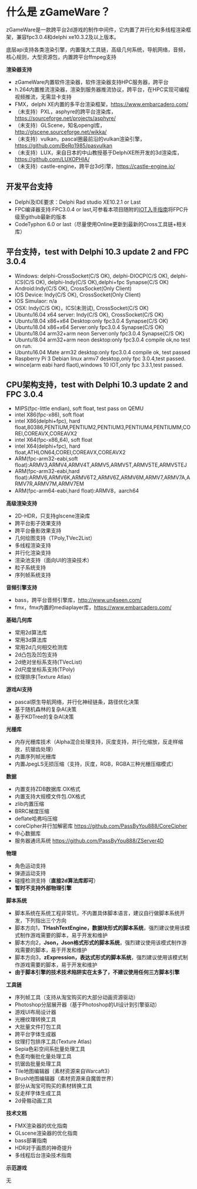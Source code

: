 
# 什么是 zGameWare？

zGameWare是一款跨平台2d游戏的制作中间件，它内置了并行化和多线程渲染框架，兼容fpc3.0.4和delphi xe10.3.2及以上版本。

底层api支持各类渲染引擎，内置强大工具链，高级几何系统，导航网络，音频，核心规则，大型资源包，内置跨平台ffmpeg支持

**渲染器支持**
- zGameWare内置软件渲染器，软件渲染器支持HPC服务器，跨平台
- h.264内置推流渲染器，渲染到服务器推流协议，跨平台，在HPC实现可编程视频推流，无需显卡支持
- FMX，delphi XE内置的多平台渲染框架，https://www.embarcadero.com/
- （未支持）PXL，asphyre的跨平台渲染库，https://sourceforge.net/projects/asphyre/
- （未支持）GLScene，知名opengl库，http://glscene.sourceforge.net/wikka/
- （未支持）vulkan，pascal圈最前沿的vulkan渲染引擎，https://github.com/BeRo1985/pasvulkan
- （未支持）LUX，来自日本的中山教授基于DelphiXE所开发的3d渲染库，https://github.com/LUXOPHIA/
- （未支持）castle-engine，跨平台3d引擎，https://castle-engine.io/

## 开发平台支持

- Delphi及IDE要求：Delphi Rad studio XE10.2.1 or Last
- FPC编译器支持:FPC3.0.4 or last,可参看本项目随附的[IOT入手指南](https://github.com/PassByYou888/ZServer4D/blob/master/Documents/%E5%85%A5%E6%89%8BIOT%E7%9A%84%E5%AE%8C%E5%85%A8%E6%94%BB%E7%95%A5.pdf)将FPC升级至github最新的版本
- CodeTyphon 6.0 or last（尽量使用Online更新到最新的Cross工具链+相关库）

## 平台支持，test with Delphi 10.3 update 2 and FPC 3.0.4

- Windows: delphi-CrossSocket(C/S OK), delphi-DIOCP(C/S OK), delphi-ICS(C/S OK), delphi-Indy(C/S OK),delphi+fpc Synapse(C/S OK)
- Android:Indy(C/S OK), CrossSocket(Only Client)
- IOS Device: Indy(C/S OK), CrossSocket(Only Client)
- IOS Simulaor: n/a
- OSX: Indy(C/S OK)，ICS(未测试), CrossSocket(C/S OK)
- Ubuntu16.04 x64 server: Indy(C/S OK), CrossSocket(C/S OK)
- Ubuntu18.04 x86+x64 Desktop:only fpc3.0.4 Synapse(C/S OK)
- Ubuntu18.04 x86+x64 Server:only fpc3.0.4 Synapse(C/S OK) 
- Ubuntu18.04 arm32+arm neon Server:only fpc3.0.4 Synapse(C/S OK)
- Ubuntu18.04 arm32+arm neon desktop:only fpc3.0.4 compile ok,no test on run.  
- Ubuntu16.04 Mate arm32 desktop:only fpc3.0.4 compile ok, test passed  
- Raspberry Pi 3 Debian linux armv7 desktop,only fpc 3.0.4,test passed.
- wince(arm eabi hard flaot),windows 10 IOT,only fpc 3.3.1,test passed.

## CPU架构支持，test with Delphi 10.3 update 2 and FPC 3.0.4

- MIPS(fpc-little endian), soft float, test pass on QEMU 
- intel X86(fpc-x86), soft float
- intel X86(delphi+fpc), hard float,80386,PENTIUM,PENTIUM2,PENTIUM3,PENTIUM4,PENTIUMM,COREI,COREAVX,COREAVX2
- intel X64(fpc-x86_64), soft float
- intel X64(delphi+fpc), hard float,ATHLON64,COREI,COREAVX,COREAVX2
- ARM(fpc-arm32-eabi,soft float):ARMV3,ARMV4,ARMV4T,ARMV5,ARMV5T,ARMV5TE,ARMV5TEJ
- ARM(fpc-arm32-eabi,hard float):ARMV6,ARMV6K,ARMV6T2,ARMV6Z,ARMV6M,ARMV7,ARMV7A,ARMV7R,ARMV7M,ARMV7EM
- ARM(fpc-arm64-eabi,hard float):ARMV8，aarch64

**高级渲染支持**
- 2D-HDR，只支持glscene渲染库
- 跨平台影子效果支持
- 跨平台叠影效果支持
- 几何绘图支持（TPoly,TVec2List）
- 多线程渲染支持
- 并行化渲染支持
- 渲染池支持（面向UI的渲染技术）
- 粒子系统支持
- 序列帧系统支持

**音频引擎支持**
- bass，跨平台音频引擎库，http://www.un4seen.com/
- fmx，fmx内置的mediaplayer库，https://www.embarcadero.com/

**基础几何库**
- 常用2d算法库
- 常用3d算法库
- 常用2d几何相交检测库
- 2d凸包及凹包支持
- 2d绝对坐标系支持(TVecList)
- 2d尺度坐标系支持(TPoly)
- 纹理排序(Texture Atlas)

**游戏AI支持**
- pascal原生导航网络，并行化神经链条，路径优化决策
- 基于随机森林的复杂AI决策
- 基于KDTree的复杂AI决策

**光栅库**
- 内存光栅库技术（Alpha混合处理支持，灰度支持，并行化缩放，反走样缩放，抗锯齿处理）
- 内置序列帧光栅库
- 内置JpegLS无损压缩（支持，灰度，RGB，RGBA三种光栅压缩模式）

**数据**
- 内置支持ZDB数据库.OX格式
- 内置支持大规模文件包.OX格式
- zlib内置压缩
- BRRC梯度压缩
- deflate哈弗吗压缩
- coreCipher并行加解密库 https://github.com/PassByYou888/CoreCipher
- 中心数据库
- 服务器通讯系统 https://github.com/PassByYou888/ZServer4D

**物理**
- 角色运动支持
- 弹道运动支持
- 碰撞检测支持（**直接2d算法库即可**）
- **暂时不支持外部物理引擎**

**脚本系统**
- 脚本系统在系统工程非常坑，不内置具体脚本语言，建议自行做脚本系统开发，下列指出三个方向
- 脚本方向1，**THashTextEngine，数据块形式的脚本系统**，强烈建议使用该模式制作游戏需要的脚本，易于开发和维护
- 脚本方向2，**Json，Json格式形式的脚本系统**，强烈建议使用该模式制作游戏需要的脚本，易于开发和维护
- 脚本方向3，**zExpression，表达式形式的脚本系统**，强烈建议使用该模式制作游戏需要的脚本，易于开发和维护
- **由于脚本引擎的技术技术陷阱实在太多了，不建议使用任何三方脚本引擎**

**工具链**
- 序列帧工具（支持从淘宝购买的大部分动画资源驱动）
- Photoshop分层展开器（基于Photoshop的UI设计到引擎驱动）
- 游戏UI布局设计器
- 光栅纹理转换工具
- 大批量文件打包工具
- 跨平台字体生成器
- 纹理打包排序工具(Texture Atlas)
- Sepia色彩空间系批量处理工具
- 色差均衡批化量处理工具
- 抗锯齿批量处理工具
- Tile地图编辑器（素材资源来自Warcaft3）
- Brush地图编辑器（素材资源来自魔兽世界）
- 部分从淘宝可购买的素材转换工具
- 反走样字体生成工具
- 2d骨骼动画工具

**技术文档**
- FMX渲染器的优化指南
- GLscene渲染器的优化指南
- bass部署指南
- HDR对于画质的神奇提升
- 多线程后台渲染技术指南

**示范游戏**

无